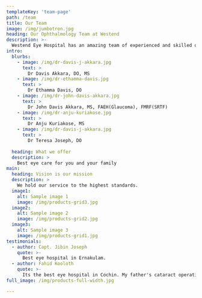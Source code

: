 ```yaml
---
templateKey: 'team-page'
path: /team
title: Our Team
image: /img/jumbotron.jpg
heading: Our Ophthalmology Team at Westend
description: >-
  Westend Eye Hospital has an amazing team of experienced and skilled ophthalmologists.
intro:
  blurbs:
    - image: /img/dr-davis-j-akkara.jpg
      text: >
        Dr Davis Akkara, DO, MS
    - image: /img/dr-ethamma-davis.jpg
      text: >
        Dr Ethamma Davis, DO 
    - image: /img/dr-john-davis-akkara.jpg
      text: >
        Dr John Davis Akkara, MS, FAEH(Glaucoma), FMRF(SRTF)
    - image: /img/dr-anju-kuriakose.jpg
      text: >
        Dr Anju Kuriakose, MS
    - image: /img/dr-davis-j-akkara.jpg
      text: >
        Dr Teresa Joseph, DO
    
  heading: What we offer
  description: >
    Best eye care for you and your family 
main:
  heading: Vision is our mission
  description: >
    We hold our service to the highest standards.
  image1:
    alt: Sample image 1
    image: /img/products-grid3.jpg
  image2:
    alt: Sample image 2
    image: /img/products-grid2.jpg
  image3:
    alt: Sample image 3
    image: /img/products-grid1.jpg
testimonials:
  - author: Capt. Jibin Joseph
    quote: >-
      Best eye hospital in Ernakulam. 
  - author: Fahid Kooloth
    quote: >-
      Its the best eye hospital in Cochin. My father's cataract operation for both the eyes were done here. Dr David Akkarra is very knowledgeable, experienced and friendly. The hospital promise look very small - however the equipments are modern and they have flawless procedure which are so quick. Staffs are cordial too. Highly recommended!!👌👌
full_image: /img/products-full-width.jpg

---
```

